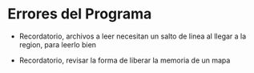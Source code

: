 # Errores del Programa

- Recordatorio, archivos a leer necesitan un salto de linea al llegar a la region, para leerlo bien

- Recordatorio, revisar la forma de liberar la memoria de un mapa
